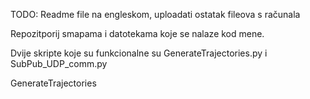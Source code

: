 TODO: Readme file na engleskom, uploadati ostatak fileova s računala

Repozitporij smapama i datotekama koje se nalaze kod mene. 

Dvije skripte koje su funkcionalne su GenerateTrajectories.py i SubPub_UDP_comm.py

GenerateTrajectories 

